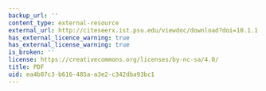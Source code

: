 ```yaml
---
backup_url: ''
content_type: external-resource
external_url: http://citeseerx.ist.psu.edu/viewdoc/download?doi=10.1.1.15.220&rep=rep1&type=pdf
has_external_licence_warning: true
has_external_license_warning: true
is_broken: ''
license: https://creativecommons.org/licenses/by-nc-sa/4.0/
title: PDF
uid: ea4b07c3-b616-485a-a3e2-c342dba93bc1
---
```

